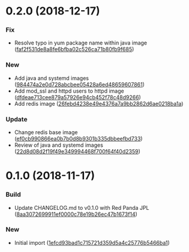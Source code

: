 <a name="0.2.0"></a>
# 0.2.0 (2018-12-17)


### Fix

* Resolve typo in yum package name within java image ([faf2f531de8a8fe6bfba02c526ca71b80fb9f685](https://github.com/kairops/docker-centos/commit/faf2f531de8a8fe6bfba02c526ca71b80fb9f685))

### New

* Add java and systemd images ([984474a2e0d728abcbee05428a6ed48659607861](https://github.com/kairops/docker-centos/commit/984474a2e0d728abcbee05428a6ed48659607861))
* Add mod_ssl and httpd users to httpd image ([dfdeae713cee879a57926e94cb452f78c48d9266](https://github.com/kairops/docker-centos/commit/dfdeae713cee879a57926e94cb452f78c48d9266))
* Add redis image ([26febd4238e49e4376a7a9bb2862d6ae0218ba1a](https://github.com/kairops/docker-centos/commit/26febd4238e49e4376a7a9bb2862d6ae0218ba1a))

### Update

* Change redis base image ([ef0cb990866ea0b7b0d8b9301b335dbbeefbd733](https://github.com/kairops/docker-centos/commit/ef0cb990866ea0b7b0d8b9301b335dbbeefbd733))
* Review of java and systemd images ([22d8d08d2f19f49e349994468f700f64f40d2359](https://github.com/kairops/docker-centos/commit/22d8d08d2f19f49e349994468f700f64f40d2359))



<a name="0.1.0"></a>
# 0.1.0 (2018-11-17)


### Build

* Update CHANGELOG.md to v0.1.0 with Red Panda JPL ([8aa3072699911ef0000c78e19b26ec47b1673f14](https://github.com/kairops/docker-centos/commit/8aa3072699911ef0000c78e19b26ec47b1673f14))

### New

* Initial import ([1efcd93bad1c715721d359d5a4c25776b5466ba1](https://github.com/kairops/docker-centos/commit/1efcd93bad1c715721d359d5a4c25776b5466ba1))



